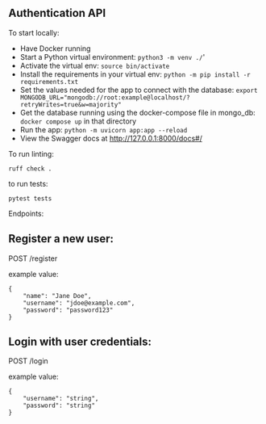 Authentication API
------------------

To start locally:

* Have Docker running
* Start a Python virtual environment: `python3 -m venv ./`'
* Activate the virtual env: `source bin/activate`
* Install the requirements in your virtual env: `python -m pip install -r requirements.txt`
* Set the values needed for the app to connect with the database: `export MONGODB_URL="mongodb://root:example@localhost/?retryWrites=true&w=majority"`
* Get the database running using the docker-compose file in mongo_db: `docker compose up` in that directory
* Run the app: `python -m uvicorn app:app --reload`
* View the Swagger docs at http://127.0.0.1:8000/docs#/

To run linting:

    ruff check .

to run tests:

    pytest tests

Endpoints:

Register a new user:
--------------------

POST /register

example value:

    {
        "name": "Jane Doe",
        "username": "jdoe@example.com",
        "password": "password123"
    }

Login with user credentials:
---------------------------

POST /login

example value:

    {
        "username": "string",
        "password": "string"
    }



    